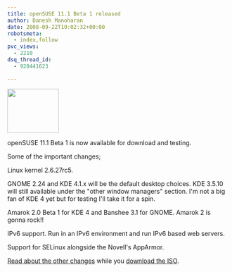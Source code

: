 ```yaml
---
title: openSUSE 11.1 Beta 1 released
author: Danesh Manoharan
date: 2008-09-22T19:02:32+00:00
robotsmeta:
  - index,follow
pvc_views:
  - 2210
dsq_thread_id:
  - 920441623

---
```

[<img loading="lazy" class="alignnone size-medium wp-image-283" title="opensuse-friendly.png" src="/wp-content/uploads/2007/08/opensuse-friendly.png" alt="" width="117" height="100" />][1]

openSUSE 11.1 Beta 1 is now available for download and testing.

Some of the important changes;

Linux kernel 2.6.27rc5.

GNOME 2.24 and KDE 4.1.x will be the default desktop choices. KDE 3.5.10 will still available under the "other window managers" section. I'm not a big fan of KDE 4 yet but for testing I'll take it for a spin.

Amarok 2.0 Beta 1 for KDE 4 and Banshee 3.1 for GNOME. Amarok 2 is gonna rock!!

IPv6 support. Run in an IPv6 environment and run IPv6 based web servers.

Support for SELinux alongside the Novell's AppArmor.

[Read about the other changes][2] while you [download the ISO][3].

 [1]: /wp-content/uploads/2007/08/opensuse-friendly.png
 [2]: http://news.opensuse.org/2008/09/20/development-release-opensuse-111-beta-1-now-available/
 [3]: http://download.opensuse.org/distribution/